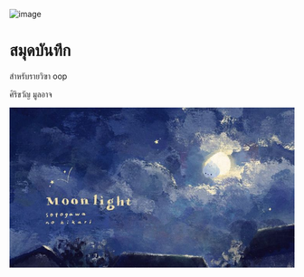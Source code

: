 ![image](https://i.pinimg.com/originals/c2/7c/e5/c27ce5d2a992641388f66364ddbec2f1.jpg)
# สมุดบันทึก

สำหรับรายวิฃา oop

ศิริขวัญ มูลอาจ

![download banner](banner.jpg)
